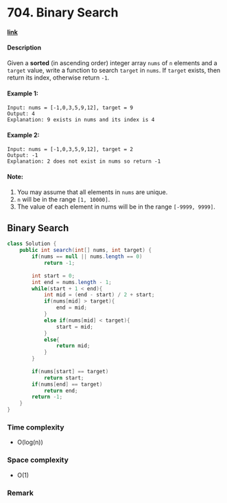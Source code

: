 # 704. Binary Search

#### [link](https://leetcode.com/problems/binary-search/)

#### Description
Given a **sorted** (in ascending order) integer array `nums` of `n` elements and a `target` value, write a function to search `target` in `nums`. If `target` exists, then return its index, otherwise return `-1`.

#### Example 1:
```
Input: nums = [-1,0,3,5,9,12], target = 9
Output: 4
Explanation: 9 exists in nums and its index is 4
```
#### Example 2:
```
Input: nums = [-1,0,3,5,9,12], target = 2
Output: -1
Explanation: 2 does not exist in nums so return -1
```

#### Note:
1. You may assume that all elements in `nums` are unique.
2. `n` will be in the range `[1, 10000]`.
3. The value of each element in nums will be in the range `[-9999, 9999]`.

## Binary Search
```java
class Solution {
    public int search(int[] nums, int target) {
        if(nums == null || nums.length == 0)
            return -1;
        
        int start = 0;
        int end = nums.length - 1;
        while(start + 1 < end){
            int mid = (end - start) / 2 + start;
            if(nums[mid] > target){
                end = mid;
            }
            else if(nums[mid] < target){
                start = mid;
            }
            else{
                return mid;
            }
        }
        
        if(nums[start] == target)
            return start;
        if(nums[end] == target)
            return end;
        return -1;
    }
}
```
### Time complexity
* O(log(n))
### Space complexity
* O(1)
### Remark